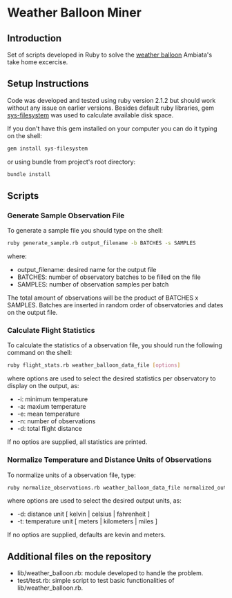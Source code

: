 # Weather Balloon Miner

## Introduction

Set of scripts developed in Ruby to solve the [weather balloon] Ambiata's take home excercise.

## Setup Instructions

Code was developed and tested using ruby version 2.1.2 but should work without any issue on earlier versions. Besides default 
ruby libraries, gem [sys-filesystem] was used to calculate available disk space.

If you don't have this gem installed on your computer you can do it typing on the shell:

```sh
gem install sys-filesystem
```

or using bundle from project's root directory:

```sh
bundle install
```

## Scripts

### Generate Sample Observation File

To generate a sample file you should type on the shell:

```sh
ruby generate_sample.rb output_filename -b BATCHES -s SAMPLES
```

where:
- output_filename: desired name for the output file
- BATCHES: number of observatory batches to be filled on the file
- SAMPLES: number of observation samples per batch

The total amount of observations will be the product of BATCHES x SAMPLES. Batches are inserted in random order of observatories
and dates on the output file.

### Calculate Flight Statistics

To calculate the statistics of a observation file, you should run the following command on the shell:
```sh
ruby flight_stats.rb weather_balloon_data_file [options]
```
where options are used to select the desired statistics per observatory to display on the output, as:
- -i: minimum temperature
- -a: maxium temperature
- -e: mean temperature
- -n: number of observations
- -d: total flight distance

If no optios are supplied, all statistics are printed.

### Normalize Temperature and Distance Units of Observations

To normalize units of a observation file, type:

```sh
ruby normalize_observations.rb weather_balloon_data_file normalized_output_file [options]
```

where options are used to select the desired output units, as:
- -d: distance unit [ kelvin | celsius | fahrenheit ]
- -t: temperature unit [ meters | kilometers | miles ]

If no optios are supplied, defaults are kevin and meters.

## Additional files on the repository

- lib/weather_balloon.rb: module developed to handle the problem.
- test/test.rb: simple script to test basic functionalities of lib/weather_balloon.rb.

[weather balloon]:https://github.com/ambiata/interview/blob/master/weather.md
[sys-filesystem]:https://github.com/djberg96/sys-filesystem